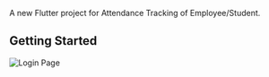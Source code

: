 A new Flutter project for Attendance Tracking of Employee/Student.



## Getting Started

![Login Page]()




